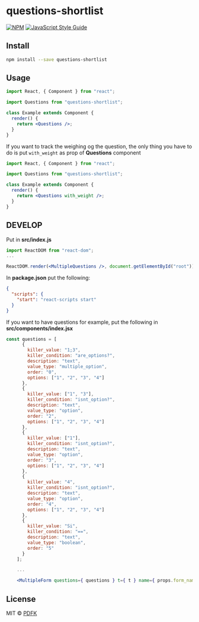 # questions-shortlist

>

[![NPM](https://img.shields.io/npm/v/questions-shortlist.svg)](https://www.npmjs.com/package/questions-shortlist) [![JavaScript Style Guide](https://img.shields.io/badge/code_style-standard-brightgreen.svg)](https://standardjs.com)

## Install

```bash
npm install --save questions-shortlist
```

## Usage

```jsx
import React, { Component } from "react";

import Questions from "questions-shortlist";

class Example extends Component {
  render() {
    return <Questions />;
  }
}
```

If you want to track the weighing og the question, the only thing you have to do is put `with_weight` as prop of **Questions** component

```jsx
import React, { Component } from "react";

import Questions from "questions-shortlist";

class Example extends Component {
  render() {
    return <Questions with_weight />;
  }
}
```

## DEVELOP

Put in **src/index.js**

```jsx
import ReactDOM from "react-dom";
...

ReactDOM.render(<MultipleQuestions />, document.getElementById("root"));
```

In **package.json** put the following:

```json
{
  "scripts": {
    "start": "react-scripts start"
  }
}
```

If you want to have questions for example, put the following in **src/components/index.jsx**

```jsx
const questions = [
      {
        killer_value: "1;3",
        killer_condition: "are_options?",
        description: "text",
        value_type: "multiple_option",
        order: "0",
        options: ["1", "2", "3", "4"]
      },
      {
        killer_value: ["1", "3"],
        killer_condition: "isnt_option?",
        description: "text",
        value_type: "option",
        order: "2",
        options: ["1", "2", "3", "4"]
      },
      {
        killer_value: ["1"],
        killer_condition: "isnt_option?",
        description: "text",
        value_type: "option",
        order: "3",
        options: ["1", "2", "3", "4"]
      },
      {
        killer_value: "4",
        killer_condition: "isnt_option?",
        description: "text",
        value_type: "option",
        order: "4",
        options: ["1", "2", "3", "4"]
      },
      {
        killer_value: "Si",
        killer_condition: "==",
        description: "text",
        value_type: "boolean",
        order: "5"
      }
    ];

    ...

    <MultipleForm questions={ questions } t={ t } name={ props.form_name || "project[questions_attributes]" }/>
```

## License

MIT © [PDFK](https://github.com/PDFK)
